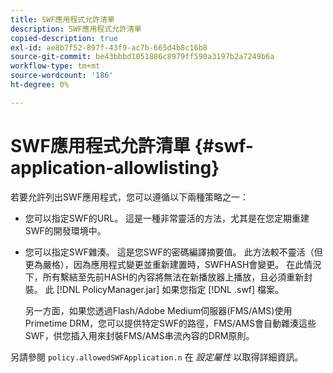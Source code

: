 ```yaml
---
title: SWF應用程式允許清單
description: SWF應用程式允許清單
copied-description: true
exl-id: ae8b7f52-897f-43f9-ac7b-665d4b8c16b8
source-git-commit: be43bbbd1051886c8979ff590a3197b2a7249b6a
workflow-type: tm+mt
source-wordcount: '186'
ht-degree: 0%

---
```


# SWF應用程式允許清單 {#swf-application-allowlisting}

若要允許列出SWF應用程式，您可以遵循以下兩種策略之一：

* 您可以指定SWF的URL。 這是一種非常靈活的方法，尤其是在您定期重建SWF的開發環境中。
* 您可以指定SWF雜湊。 這是您SWF的密碼編譯摘要值。 此方法較不靈活（但更為嚴格），因為應用程式變更並重新建置時，SWFHASH會變更。 在此情況下，所有繫結至先前HASH的內容將無法在新播放器上播放，且必須重新封裝。 此 [!DNL PolicyManager.jar] 如果您指定 [!DNL .swf] 檔案。

   另一方面，如果您透過Flash/Adobe Medium伺服器(FMS/AMS)使用Primetime DRM，您可以提供特定SWF的路徑，FMS/AMS會自動雜湊這些SWF，供您插入用來封裝FMS/AMS串流內容的DRM原則。

另請參閱 `policy.allowedSWFApplication.n` 在 *設定屬性* 以取得詳細資訊。
